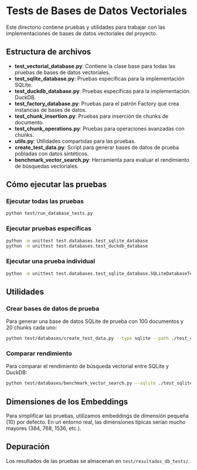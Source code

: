 # Tests de Bases de Datos Vectoriales

Este directorio contiene pruebas y utilidades para trabajar con las implementaciones de bases de datos vectoriales del proyecto.

## Estructura de archivos

- **test_vectorial_database.py**: Contiene la clase base para todas las pruebas de bases de datos vectoriales.
- **test_sqlite_database.py**: Pruebas específicas para la implementación SQLite.
- **test_duckdb_database.py**: Pruebas específicas para la implementación DuckDB.
- **test_factory_database.py**: Pruebas para el patrón Factory que crea instancias de bases de datos.
- **test_chunk_insertion.py**: Pruebas para inserción de chunks de documento.
- **test_chunk_operations.py**: Pruebas para operaciones avanzadas con chunks.
- **utils.py**: Utilidades compartidas para las pruebas.
- **create_test_data.py**: Script para generar bases de datos de prueba pobladas con datos sintéticos.
- **benchmark_vector_search.py**: Herramienta para evaluar el rendimiento de búsquedas vectoriales.

## Cómo ejecutar las pruebas

### Ejecutar todas las pruebas

```bash
python test/run_database_tests.py
```

### Ejecutar pruebas específicas

```bash
python -m unittest test.databases.test_sqlite_database
python -m unittest test.databases.test_duckdb_database
```

### Ejecutar una prueba individual

```bash
python -m unittest test.databases.test_sqlite_database.SQLiteDatabaseTest.test_vector_search
```

## Utilidades

### Crear bases de datos de prueba

Para generar una base de datos SQLite de prueba con 100 documentos y 20 chunks cada uno:

```bash
python test/databases/create_test_data.py --type sqlite --path ./test_db.sqlite --docs 100 --chunks 20
```

### Comparar rendimiento

Para comparar el rendimiento de búsqueda vectorial entre SQLite y DuckDB:

```bash
python test/databases/benchmark_vector_search.py --sqlite ./test_sqlite.db --duckdb ./test_duckdb.db --queries 50 --plot comparison.png
```

## Dimensiones de los Embeddings

Para simplificar las pruebas, utilizamos embeddings de dimensión pequeña (10) por defecto. En un entorno real, las dimensiones típicas serían mucho mayores (384, 768, 1536, etc.).

## Depuración

Los resultados de las pruebas se almacenan en `test/resultados_db_tests/`.
